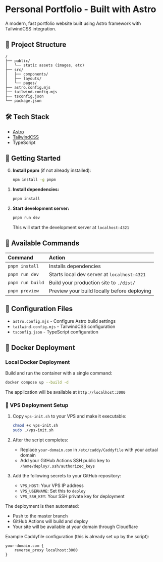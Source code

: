 # Personal Portfolio - Built with Astro

A modern, fast portfolio website built using Astro framework with TailwindCSS integration.

## 🚀 Project Structure

```text
/
├── public/
│   └── static assets (images, etc)
├── src/
│   ├── components/
│   ├── layouts/
│   └── pages/
├── astro.config.mjs
├── tailwind.config.mjs
├── tsconfig.json
└── package.json
```

## 🛠️ Tech Stack

- [Astro](https://astro.build)
- [TailwindCSS](https://tailwindcss.com)
- TypeScript

## 🚀 Getting Started

0. **Install pnpm** (if not already installed):
   ```sh
   npm install -g pnpm
   ```

1. **Install dependencies:**
   ```sh
   pnpm install
   ```

2. **Start development server:**
   ```sh
   pnpm run dev
   ```
   This will start the development server at `localhost:4321`

## 📝 Available Commands

| Command           | Action                                           |
| :--------------- | :----------------------------------------------- |
| `pnpm install`   | Installs dependencies                            |
| `pnpm run dev`   | Starts local dev server at `localhost:4321`      |
| `pnpm run build` | Build your production site to `./dist/`          |
| `pnpm preview`   | Preview your build locally before deploying      |

## 🔧 Configuration Files

- `astro.config.mjs` - Configure Astro build settings
- `tailwind.config.mjs` - TailwindCSS configuration
- `tsconfig.json` - TypeScript configuration

## 🐳 Docker Deployment

### Local Docker Deployment

Build and run the container with a single command:
```sh
docker compose up --build -d
```

The application will be available at `http://localhost:3000`

### 🚀 VPS Deployment Setup

1. Copy `vps-init.sh` to your VPS and make it executable:
   ```sh
   chmod +x vps-init.sh
   sudo ./vps-init.sh
   ```

2. After the script completes:
   - Replace `your-domain.com` in `/etc/caddy/Caddyfile` with your actual domain
   - Add your GitHub Actions SSH public key to `/home/deploy/.ssh/authorized_keys`

3. Add the following secrets to your GitHub repository:
   - `VPS_HOST`: Your VPS IP address
   - `VPS_USERNAME`: Set this to `deploy`
   - `VPS_SSH_KEY`: Your SSH private key for deployment

The deployment is then automated:
- Push to the master branch
- GitHub Actions will build and deploy
- Your site will be available at your domain through Cloudflare

Example Caddyfile configuration (this is already set up by the script):
```
your-domain.com {
    reverse_proxy localhost:3000
}
```
